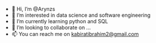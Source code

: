 - 👋 Hi, I’m @Arynzs
- 👀 I’m interested in data science and software engineering
- 🌱 I’m currently learning python and SQL
- 💞️ I’m looking to collaborate on ...
- 📫 You can reach me on kabiratibrahim2@gmail.com

<!---
Arynzs/Arynzs is a ✨ special ✨ repository because its `README.md` (this file) appears on your GitHub profile.
You can click the Preview link to take a look at your changes.
--->
